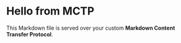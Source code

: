 <head>
<title>Hello World!</title>
</head>

# Hello from MCTP

This Markdown file is served over your custom **Markdown Content Transfer Protocol**.
